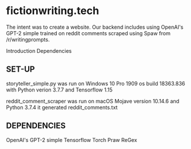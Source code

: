 # fictionwriting.tech

The intent was to create a website. Our backend includes using OpenAI's GPT-2 simple trained on reddit comments scraped using Spaw from /r/writingprompts.

Introduction
Dependencies

SET-UP
----------------------
storyteller_simple.py was run on Windows 10 Pro 1909 os build 18363.836
with Python verion 3.7.7 and Tensorflow 1.15

reddit_comment_scraper was run on macOS Mojave version 10.14.6 and Python 3.7.4
it generated reddit_comments.txt


DEPENDENCIES
----------------------
OpenAI's GPT-2 simple
Tensorflow
Torch
Praw
ReGex
